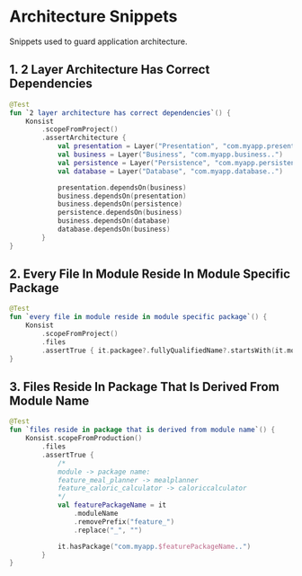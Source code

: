# Architecture Snippets

Snippets used to guard application architecture.

## 1. 2 Layer Architecture Has Correct Dependencies

```kotlin
@Test
fun `2 layer architecture has correct dependencies`() {
    Konsist
        .scopeFromProject()
        .assertArchitecture {
            val presentation = Layer("Presentation", "com.myapp.presentation..")
            val business = Layer("Business", "com.myapp.business..")
            val persistence = Layer("Persistence", "com.myapp.persistence..")
            val database = Layer("Database", "com.myapp.database..")

            presentation.dependsOn(business)
            business.dependsOn(presentation)
            business.dependsOn(persistence)
            persistence.dependsOn(business)
            business.dependsOn(database)
            database.dependsOn(business)
        }
}
```

## 2. Every File In Module Reside In Module Specific Package

```kotlin
@Test
fun `every file in module reside in module specific package`() {
    Konsist
        .scopeFromProject()
        .files
        .assertTrue { it.packagee?.fullyQualifiedName?.startsWith(it.moduleName) }
}
```

## 3. Files Reside In Package That Is Derived From Module Name

```kotlin
@Test
fun `files reside in package that is derived from module name`() {
    Konsist.scopeFromProduction()
        .files
        .assertTrue {
            /*
            module -> package name:
            feature_meal_planner -> mealplanner
            feature_caloric_calculator -> caloriccalculator
            */
            val featurePackageName = it
                .moduleName
                .removePrefix("feature_")
                .replace("_", "")

            it.hasPackage("com.myapp.$featurePackageName..")
        }
}
```


